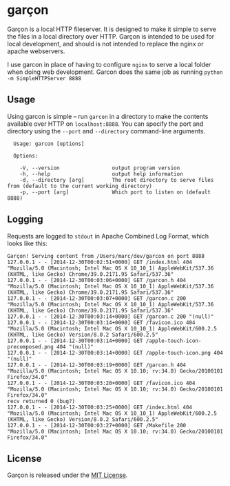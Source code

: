 # garçon

Garçon is a local HTTP fileserver. It is designed to make it simple to serve the files in a local directory over HTTP. Garçon is intended to be used for local development, and should is not intended to replace the nginx or apache webservers.

I use garcon in place of having to configure `nginx` to serve a local folder when doing web development. Garcon does the same job as running `python -m SimpleHTTPServer 8888`

## Usage

Using garcon is simple – run `garcon` in a directory to make the contents available over HTTP on `localhost:8888`. You can specify the port and directory using the `--port` and `--directory` command-line arguments.

```
  Usage: garcon [options]

  Options:

    -V, --version                 output program version
    -h, --help                    output help information
    -d, --directory [arg]         The root directory to serve files from (default to the current working directory)
    -p, --port [arg]              Which port to listen on (default 8888)
```

## Logging
Requests are logged to `stdout` in Apache Combined Log Format, which looks like this:

```
Garçon! Serving content from /Users/marc/dev/garcon on port 8888
127.0.0.1 - - [2014-12-30T00:02:51+0000] GET /index.html 404 "Mozilla/5.0 (Macintosh; Intel Mac OS X 10_10_1) AppleWebKit/537.36 (KHTML, like Gecko) Chrome/39.0.2171.95 Safari/537.36"
127.0.0.1 - - [2014-12-30T00:03:06+0000] GET /garcon.h 404 "Mozilla/5.0 (Macintosh; Intel Mac OS X 10_10_1) AppleWebKit/537.36 (KHTML, like Gecko) Chrome/39.0.2171.95 Safari/537.36"
127.0.0.1 - - [2014-12-30T00:03:07+0000] GET /garcon.c 200 "Mozilla/5.0 (Macintosh; Intel Mac OS X 10_10_1) AppleWebKit/537.36 (KHTML, like Gecko) Chrome/39.0.2171.95 Safari/537.36"
127.0.0.1 - - [2014-12-30T00:03:14+0000] GET /garcon.c 200 "(null)"
127.0.0.1 - - [2014-12-30T00:03:14+0000] GET /favicon.ico 404 "Mozilla/5.0 (Macintosh; Intel Mac OS X 10_10_1) AppleWebKit/600.2.5 (KHTML, like Gecko) Version/8.0.2 Safari/600.2.5"
127.0.0.1 - - [2014-12-30T00:03:14+0000] GET /apple-touch-icon-precomposed.png 404 "(null)"
127.0.0.1 - - [2014-12-30T00:03:14+0000] GET /apple-touch-icon.png 404 "(null)"
127.0.0.1 - - [2014-12-30T00:03:19+0000] GET /garcon.h 404 "Mozilla/5.0 (Macintosh; Intel Mac OS X 10.10; rv:34.0) Gecko/20100101 Firefox/34.0"
127.0.0.1 - - [2014-12-30T00:03:20+0000] GET /favicon.ico 404 "Mozilla/5.0 (Macintosh; Intel Mac OS X 10.10; rv:34.0) Gecko/20100101 Firefox/34.0"
recv returned 0 (bug?)
127.0.0.1 - - [2014-12-30T00:03:25+0000] GET /index.html 404 "Mozilla/5.0 (Macintosh; Intel Mac OS X 10_10_1) AppleWebKit/600.2.5 (KHTML, like Gecko) Version/8.0.2 Safari/600.2.5"
127.0.0.1 - - [2014-12-30T00:03:27+0000] GET /Makefile 200 "Mozilla/5.0 (Macintosh; Intel Mac OS X 10.10; rv:34.0) Gecko/20100101 Firefox/34.0"
```
## License 

Garçon is released under the [MIT License](LICENSE).
